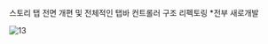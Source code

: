 
스토리 탭 전면 개편 및 전체적인 탭바 컨트롤러 구조 리펙토링 *전부 새로개발

![13](https://github.com/seonghooony/KovihouseVR-iOS-Screenshot/assets/91402556/6ef18550-755c-4977-96e5-82d0a73b01a0)

